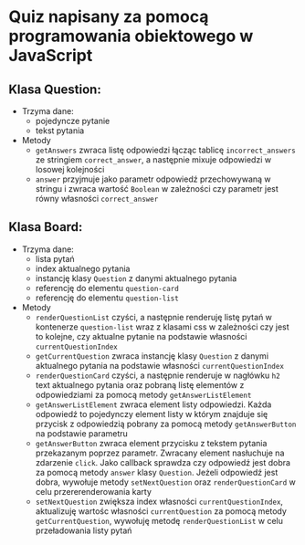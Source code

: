 # Quiz napisany za pomocą programowania obiektowego w JavaScript

## Klasa Question:
* Trzyma dane:
  * pojedyncze pytanie
  * tekst pytania
* Metody
  * `getAnswers` zwraca listę odpowiedzi łącząc tablicę `incorrect_answers` ze stringiem `correct_answer`, a następnie mixuje odpowiedzi w losowej kolejności
  * `answer` przyjmuje jako parametr odpowiedź przechowywaną w stringu i zwraca wartość `Boolean` w zależności czy parametr jest równy własności `correct_answer`

## Klasa Board:
* Trzyma dane:
  * lista pytań
  * index aktualnego pytania
  * instancję klasy `Question` z danymi aktualnego pytania
  * referencję do elementu `question-card`
  * referencję do elementu `question-list`
* Metody
  * `renderQuestionList` czyści, a następnie renderuję listę pytań w kontenerze `question-list` wraz z klasami css w zależności czy jest to kolejne, czy aktualne pytanie na podstawie własności `currentQuestionIndex`
  * `getCurrentQuestion` zwraca  instancję klasy `Question` z danymi aktualnego pytania na podstawie własności `currentQuestionIndex`
  * `renderQuestionCard` czyści, a następnie renderuje w nagłówku `h2` text aktualnego pytania oraz pobraną listę elementów z odpowiedziami za pomocą metody `getAnswerListElement`
  * `getAnswerListElement` zwraca element listy odpowiedzi. Każda odpowiedź to pojedynczy element listy w którym znajduje się przycisk z odpowiedzią pobrany za pomocą metody `getAnswerButton` na podstawie parametru
  * `getAnswerButton` zwraca element przycisku z tekstem pytania przekazanym poprzez parametr. Zwracany element nasłuchuje na zdarzenie `click`. Jako callback sprawdza czy odpowiedź jest dobra za pomocą metody `answer` klasy `Question`. Jeżeli odpowiedź jest dobra, wywołuje metody `setNextQuestion` oraz `renderQuestionCard` w celu przererenderowania karty
  * `setNextQuestion` zwiększa index własności `currentQuestionIndex`, aktualizuję wartośc własności `currentQuestion` za pomocą metody `getCurrentQuestion`, wywołuję metodę `renderQuestionList` w celu przeładowania listy pytań
